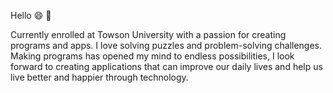 
Hello :smile: :wave:


Currently enrolled at Towson University with a passion for creating programs and apps. 
I love solving puzzles and problem-solving challenges. 
Making programs has opened my mind to endless possibilities, 
I look forward to creating applications that can improve our daily lives and help us live better and happier through technology. 
